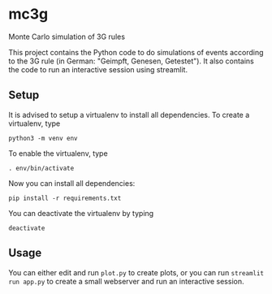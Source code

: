 # mc3g
Monte Carlo simulation of 3G rules

This project contains the Python code to do simulations of events according to the 3G rule (in German: "Geimpft, Genesen, Getestet").
It also contains the code to run an interactive session using streamlit.

## Setup
It is advised to setup a virtualenv to install all dependencies. To create a virtualenv, type

    python3 -m venv env

To enable the virtualenv, type

    . env/bin/activate

Now you can install all dependencies:

    pip install -r requirements.txt

You can deactivate the virtualenv by typing

    deactivate


## Usage
You can either edit and run `plot.py` to create plots, or you can run `streamlit run app.py` to create a small webserver and run an interactive session.
